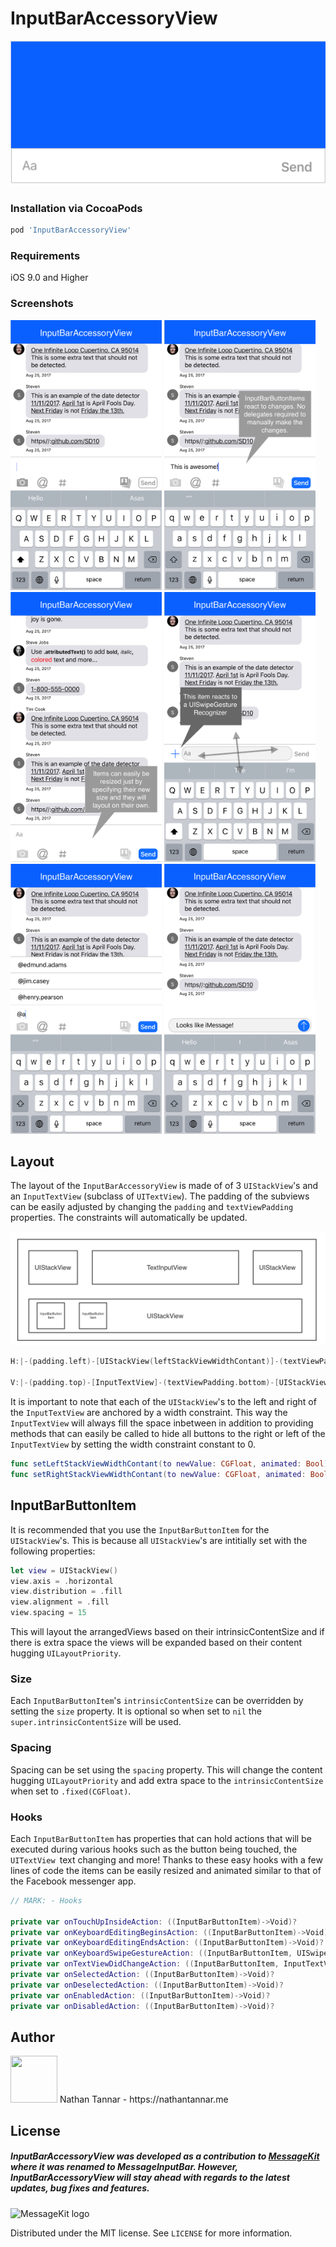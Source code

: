 # InputBarAccessoryView
<img src="./Assets/Banner.png">

### Installation via CocoaPods

```ruby
pod 'InputBarAccessoryView'
```

### Requirements

iOS 9.0 and Higher

### Screenshots

<img src="./Assets/ScreenshotA.png" width="242" height="432"> <img src="./Assets/ScreenshotB.png" width="242" height="432"> <img src="./Assets/ScreenshotC.png" width="242" height="432"> <img src="./Assets/ScreenshotD.png" width="242" height="432"> <img src="./Assets/ScreenshotE.png" width="242" height="432"> <img src="./Assets/ScreenshotF.png" width="242" height="432">

## Layout

The layout of the `InputBarAccessoryView` is made of of 3 `UIStackView`'s and an `InputTextView` (subclass of `UITextView`). The padding of the subviews can be easily adjusted by changing the `padding` and `textViewPadding` properties. The constraints will automatically be updated.

<img src="./Assets/Layout.png">

```swift
H:|-(padding.left)-[UIStackView(leftStackViewWidthContant)]-(textViewPadding.left)-[InputTextView]-(textViewPadding.right)-[UIStackView(rightStackViewWidthContant)]-(padding.right)-|

V:|-(padding.top)-[InputTextView]-(textViewPadding.bottom)-[UIStackView]-(padding.bottom)-|
```

It is important to note that each of the `UIStackView`'s to the left and right of the `InputTextView` are anchored by a width constraint. This way the `InputTextView` will always fill the space inbetween in addition to providing methods that can easily be called to hide all buttons to the right or left of the `InputTextView` by setting the width constraint constant to 0.

```swift
func setLeftStackViewWidthContant(to newValue: CGFloat, animated: Bool)
func setRightStackViewWidthContant(to newValue: CGFloat, animated: Bool)
```

## InputBarButtonItem

It is recommended that you use the `InputBarButtonItem` for the `UIStackView`'s. This is because all `UIStackView`'s are intitially set with the following properties:

```swift
let view = UIStackView()
view.axis = .horizontal
view.distribution = .fill
view.alignment = .fill
view.spacing = 15
```

This will layout the arrangedViews based on their intrinsicContentSize and if there is extra space the views will be expanded based on their content hugging `UILayoutPriority`.

### Size

Each `InputBarButtonItem`'s `intrinsicContentSize` can be overridden by setting the `size` property. It is optional so when set to `nil` the `super.intrinsicContentSize` will be used. 

### Spacing

Spacing can be set using the `spacing` property. This will change the content hugging `UILayoutPriority` and add extra space to the `intrinsicContentSize` when set to `.fixed(CGFloat)`.


### Hooks

Each `InputBarButtonItem` has properties that can hold actions that will be executed during various hooks such as the button being touched, the `UITextView `text changing and more! Thanks to these easy hooks with a few lines of code the items can be easily resized and animated similar to that of the Facebook messenger app.

```swift
// MARK: - Hooks
    
private var onTouchUpInsideAction: ((InputBarButtonItem)->Void)?
private var onKeyboardEditingBeginsAction: ((InputBarButtonItem)->Void)?
private var onKeyboardEditingEndsAction: ((InputBarButtonItem)->Void)?
private var onKeyboardSwipeGestureAction: ((InputBarButtonItem, UISwipeGestureRecognizer)->Void)?
private var onTextViewDidChangeAction: ((InputBarButtonItem, InputTextView)->Void)?
private var onSelectedAction: ((InputBarButtonItem)->Void)?
private var onDeselectedAction: ((InputBarButtonItem)->Void)?
private var onEnabledAction: ((InputBarButtonItem)->Void)?
private var onDisabledAction: ((InputBarButtonItem)->Void)?
```

## Author

<img src="https://github.com/nathantannar4/NTComponents/raw/master/NTComponents/Assets/Nathan.png" width="75" height="75">
Nathan Tannar - https://nathantannar.me

## License

##### InputBarAccessoryView was developed as a contribution to [MessageKit](https://github.com/MessageKit/MessageKit) where it was renamed to MessageInputBar. However, InputBarAccessoryView will stay ahead with regards to the latest updates, bug fixes and features.
<p>
  <img src="https://cdn.rawgit.com/MessageKit/MessageKit/master/Assets/mklogo.svg" title="MessageKit logo">
</p>

Distributed under the MIT license. See ``LICENSE`` for more information.
